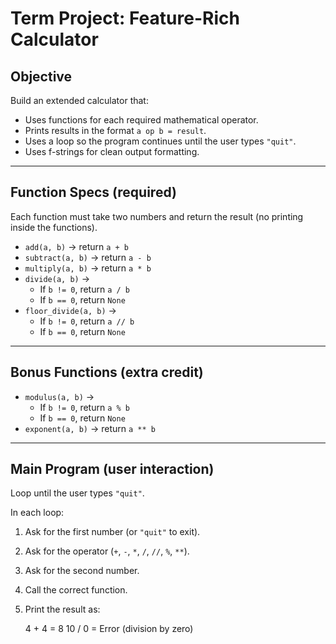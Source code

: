 # Term Project: Feature-Rich Calculator  

## Objective  

Build an extended calculator that:  

- Uses functions for each required mathematical operator.  
- Prints results in the format `a op b = result`.  
- Uses a loop so the program continues until the user types `"quit"`.  
- Uses f-strings for clean output formatting.  

---

## Function Specs (required)  

Each function must take two numbers and return the result (no printing inside the functions).  

- `add(a, b)` → return `a + b`  
- `subtract(a, b)` → return `a - b`  
- `multiply(a, b)` → return `a * b`  
- `divide(a, b)` →  
  - If `b != 0`, return `a / b`  
  - If `b == 0`, return `None`  
- `floor_divide(a, b)` →  
  - If `b != 0`, return `a // b`  
  - If `b == 0`, return `None`  

---

## Bonus Functions (extra credit)  

- `modulus(a, b)` →  
  - If `b != 0`, return `a % b`  
  - If `b == 0`, return `None`  
- `exponent(a, b)` → return `a ** b`  

---

## Main Program (user interaction)  

Loop until the user types `"quit"`.  

In each loop:  
1. Ask for the first number (or `"quit"` to exit).  
2. Ask for the operator (`+`, `-`, `*`, `/`, `//`, `%`, `**`).  
3. Ask for the second number.  
4. Call the correct function.  
5. Print the result as:

    4 + 4 = 8
    10 / 0 = Error (division by zero)

